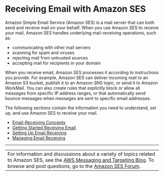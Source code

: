 # Receiving Email with Amazon SES<a name="receiving-email"></a>

Amazon Simple Email Service \(Amazon SES\) is a mail server that can both send and receive mail on your behalf\. When you use Amazon SES to receive your mail, Amazon SES handles underlying mail\-receiving operations, such as:
+ communicating with other mail servers
+ scanning for spam and viruses
+ rejecting mail from untrusted sources
+ accepting mail for recipients in your domain

When you receive email, Amazon SES processes it according to instructions you provide\. For example, Amazon SES can deliver incoming mail to an Amazon S3 bucket, publish it to an Amazon SNS topic, or send it to Amazon WorkMail\. You can also create rules that explicitly block or allow all messages from specific IP address ranges, or that automatically send bounce messages when messages are sent to specific email addresses\.

The following sections contain the information you need to understand, set up, and use Amazon SES to receive your mail\.
+ [Email\-Receiving Concepts](receiving-email-concepts.md)
+ [Getting Started Receiving Email](receiving-email-getting-started.md)
+ [Setting Up Email Receiving](receiving-email-setting-up.md)
+ [Managing Email Receiving](receiving-email-managing.md)


****  

|  | 
| --- |
| For information and discussions about a variety of topics related to Amazon SES, see the [AWS Messaging and Targeting Blog](https://aws.amazon.com//blogs/messaging-and-targeting/)\. To browse and post questions, go to the [Amazon SES Forum](https://forums.aws.amazon.com/forum.jspa?forumID=90)\. | 